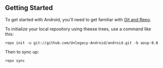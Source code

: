 Getting Started
---------------

To get started with Android, you'll need to get
familiar with [Git and Repo](http://source.android.com/source/using-repo.html).

To initialize your local repository using theese trees, use a command like this:

    repo init -u git://github.com/Unlegacy-Android/android.git -b aosp-8.0

Then to sync up:

    repo sync
